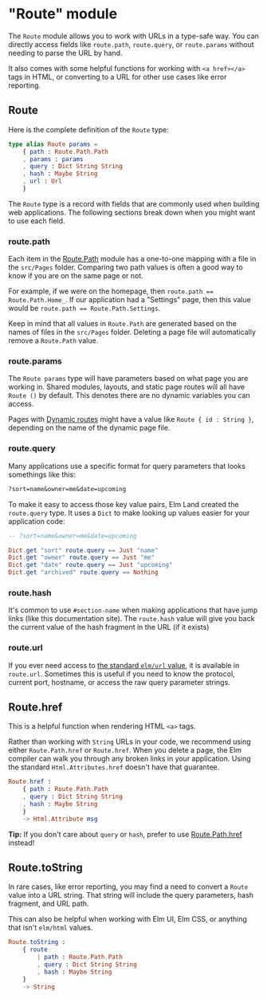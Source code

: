 # "Route" module

The `Route` module allows you to work with URLs in a type-safe way. You can directly access fields like `route.path`, `route.query`, or `route.params` without needing to parse the URL by hand.

It also comes with some helpful functions for working with `<a href></a>` tags in HTML, or converting to a URL for other use cases like error reporting. 

## Route

Here is the complete definition of the `Route` type:

```elm
type alias Route params =
    { path : Route.Path.Path
    , params : params
    , query : Dict String String
    , hash : Maybe String
    , url : Url
    }
```

The `Route` type is a record with fields that are commonly used when building web applications. The following sections break down when you might want to use each field.

### route.path

Each item in the [Route.Path](./route-path.md) module has a one-to-one mapping with a file in the `src/Pages` folder. Comparing two path values is often a good way to know if you are on the same page or not.

For example, if we were on the homepage, then `route.path == Route.Path.Home_`. If our application had a "Settings" page, then this value would be `route.path == Route.Path.Settings`.

Keep in mind that all values in `Route.Path` are generated based on the names of files in the `src/Pages` folder. Deleting a page file will automatically remove a `Route.Path` value.


### route.params

The `Route params` type will have parameters based on what page you are working in. Shared modules, layouts, and static page routes will all have `Route ()` by default. This denotes there are no dynamic variables you can access.

Pages with [Dynamic routes](../concepts/pages.md#dynamic-routes) might have a value like `Route { id : String }`, depending on the name of the dynamic page file.


### route.query

Many applications use a specific format for query parameters that looks somethings like this:

```txt
?sort=name&owner=me&date=upcoming
```

To make it easy to access those key value pairs, Elm Land created the `route.query` type. It uses a `Dict` to make looking up values easier for your application code:

```elm
-- ?sort=name&owner=me&date=upcoming

Dict.get "sort" route.query == Just "name"
Dict.get "owner" route.query == Just "me"
Dict.get "date" route.query == Just "upcoming"
Dict.get "archived" route.query == Nothing
```

### route.hash

It's common to use `#section-name` when making applications that have jump links (like this documentation site). The `route.hash` value will give you back the current value of the hash fragment in the URL (if it exists)


### route.url

If you ever need access to [the standard `elm/url` value](https://package.elm-lang.org/packages/elm/url/latest/Url), it is available in `route.url`. Sometimes this is useful if you need to know the protocol, current port, hostname, or access the raw query parameter strings.

## Route.href

This is a helpful function when rendering HTML `<a>` tags.

Rather than working with `String` URLs in your code, we recommend using either `Route.Path.href` or `Route.href`. When you delete a page, the Elm compiler can walk you through any broken links in your application. Using the standard `Html.Attributes.href` doesn't have that guarantee.

```elm
Route.href : 
    { path : Route.Path.Path
    , query : Dict String String
    , hash : Maybe String
    }
    -> Html.Attribute msg
```

__Tip:__ If you don't care about `query` or `hash`, prefer to use [Route.Path.href](./route-path.md) instead!


## Route.toString

In rare cases, like error reporting, you may find a need to convert a `Route` value into a URL string. That string will include the query parameters, hash fragment, and URL path.

This can also be helpful when working with Elm UI, Elm CSS, or anything that isn't `elm/html` values.

```elm
Route.toString :
    { route
        | path : Route.Path.Path
        , query : Dict String String
        , hash : Maybe String
    }
    -> String
```